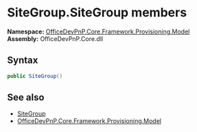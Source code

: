 # SiteGroup.SiteGroup members 
  

**Namespace:** [OfficeDevPnP.Core.Framework.Provisioning.Model](OfficeDevPnP.Core.Framework.Provisioning.Model.md)  
**Assembly:** OfficeDevPnP.Core.dll  
## Syntax
```C#
public SiteGroup()
```
## See also
- [SiteGroup](OfficeDevPnP.Core.Framework.Provisioning.Model.SiteGroup.md)
- [OfficeDevPnP.Core.Framework.Provisioning.Model](OfficeDevPnP.Core.Framework.Provisioning.Model.md)
